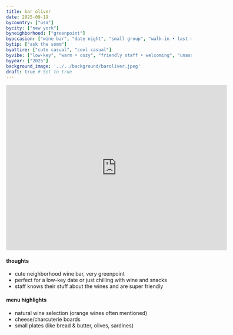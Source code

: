 ```yaml
---
title: bar oliver
date: 2025-09-19
bycountry: ["usa"]
bycity: ["new york"]
byneighborhood: ["greenpoint"]
byoccasion: ["wine bar", "date night", "small group", "walk-in • last minute", "bar seating • solo dining"]
bytip: ["ask the somm"]
byattire: ["cute casual", "cool casual"]
byvibe: ["low-key", "warm • cozy", "friendly staff • welcoming", "unassuming", "it's giving romance"]
byyear: ["2025"]
background_image: '../../background/baroliver.jpeg'
draft: true # Set to true
---
```


<iframe src="https://www.google.com/maps/embed?pb=!1m18!1m12!1m3!1d2970.746197318896!2d12.438303576607044!3d41.876806765494386!2m3!1f0!2f0!3f0!3m2!1i1024!2i768!4f13.1!3m3!1m2!1s0x132f6000e1174c47%3A0xd916d9ea0fce67dc!2sTrattoria%20Da%20Cesare%20al%20Casaletto!5e0!3m2!1sen!2sus!4v1702065230408!5m2!1sen!2sus1" width="600" height="450" style="border:0;" allowfullscreen="" loading="lazy" referrerpolicy="no-referrer-when-downgrade"></iframe>

#### thoughts
* cute neighborhood wine bar, very greenpoint
* perfect for a low-key date or just chilling with wine and snacks
* staff knows their stuff about the wines and are super friendly

#### menu highlights
* natural wine selection (orange wines often mentioned)
* cheese/charcuterie boards
* small plates (like bread & butter, olives, sardines)